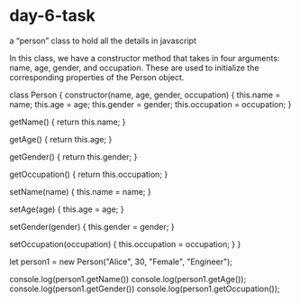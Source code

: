 # day-6-task
a “person” class to hold all the details in javascript

In this class, we have a constructor method that takes in four arguments: name, age, gender, and occupation. These are used to initialize the corresponding properties of the Person object.

class Person {
  constructor(name, age, gender, occupation) {
    this.name = name;
    this.age = age;
    this.gender = gender;
    this.occupation = occupation;
  }
  
  getName() {
    return this.name;
  }
  
  getAge() {
    return this.age;
  }
  
  getGender() {
    return this.gender;
  }
  
  getOccupation() {
    return this.occupation;
  }
  
  setName(name) {
    this.name = name;
  }
  
  setAge(age) {
    this.age = age;
  }
  
  setGender(gender) {
    this.gender = gender;
  }
  
  setOccupation(occupation) {
    this.occupation = occupation;
  }
}

let person1 = new Person("Alice", 30, "Female", "Engineer");

console.log(person1.getName())
console.log(person1.getAge());
console.log(person1.getGender())
console.log(person1.getOccupation());

